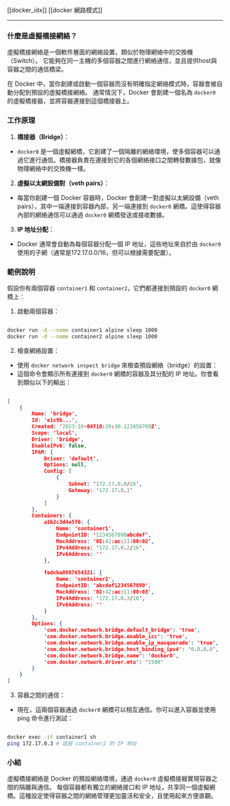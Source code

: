 [[docker_idx]]
[[docker 網路模式]]


---


### 什麼是虛擬橋接網絡？

虛擬橋接網絡是一個軟件層面的網絡設置，類似於物理網絡中的交換機（Switch）。
它能夠在同一主機的多個容器之間進行網絡通信，並且提供host與容器之間的通信橋梁。


在 Docker 中，當你創建或啟動一個容器而沒有明確指定網絡模式時，容器會被自動分配到預設的虛擬橋接網絡。
通常情況下，Docker 會創建一個名為 `docker0` 的虛擬橋接器，並將容器連接到這個橋接器上。

### 工作原理

1. **橋接器（Bridge）**：
- `docker0` 是一個虛擬網橋，它創建了一個隔離的網絡環境，使多個容器可以通過它進行通信。橋接器負責在連接到它的各個網絡接口之間轉發數據包，就像物理網絡中的交換機一樣。
2. **虛擬以太網設備對（veth pairs）**：
- 每當你創建一個 Docker 容器時，Docker 會創建一對虛擬以太網設備（veth pairs），其中一端連接到容器內部，另一端連接到 `docker0` 網橋。這使得容器內部的網絡通信可以通過 `docker0` 網橋發送或接收數據。
3. **IP 地址分配**：
- Docker 通常會自動為每個容器分配一個 IP 地址，這些地址來自於由 `docker0` 使用的子網（通常是172.17.0.0/16，但可以根據需要配置）。

### 範例說明

假設你有兩個容器 `container1` 和 `container2`，它們都連接到預設的 `docker0` 網橋上：

1. 啟動兩個容器：
```sh

docker run -d --name container1 alpine sleep 1000
docker run -d --name container2 alpine sleep 1000

```

2. 檢查網絡設置：
- 使用 `docker network inspect bridge` 來檢查預設網絡（bridge）的設置：
- 這個命令會顯示所有連接到 `docker0` 網橋的容器及其分配的 IP 地址。你會看到類似以下的輸出：
```json

[
    {
        Name: 'bridge',
        Id: 'e1c9b...',
        Created: '2023-10-04T10:20:30.123456789Z',
        Scope: 'local',
        Driver: 'bridge',
        EnableIPv6: false,
        IPAM: {
            Driver: 'default',
            Options: null,
            Config: [
                {
                    Subnet: '172.17.0.0/16',
                    Gateway: '172.17.0.1'
                }
            ]
        },
        Containers: {
            a1b2c3d4e5f6: {
                Name: 'container1',
                EndpointID: '1234567890abcdef',
                MacAddress: '02:42:ac:11:00:02',
                IPv4Address: '172.17.0.2/16',
                IPv6Address: ''
            },

            fedcba0987654321: {
                Name: 'container2',
                EndpointID: 'abcdef1234567890',
                MacAddress: '02:42:ac:11:00:03',
                IPv4Address: '172.17.0.3/16',
                IPv6Address: ''
            }
        },
        Options: {
            'com.docker.network.bridge.default_bridge': 'true',
            'com.docker.network.bridge.enable_icc': 'true',
            'com.docker.network.bridge.enable_ip_masquerade': 'true',
            'com.docker.network.bridge.host_binding_ipv4': '0.0.0.0',
            'com.docker.network.bridge.name': 'docker0',
            'com.docker.network.driver.mtu': '1500'
        }
    }
]

```

3. 容器之間的通信：
- 現在，這兩個容器通過 `docker0` 網橋可以相互通信。你可以進入容器並使用 ping 命令進行測試：
```sh

docker exec -it container1 sh
ping 172.17.0.3 # 這是 container2 的 IP 地址

```

### 小結
虛擬橋接網絡是 Docker 的預設網絡環境，通過 `docker0` 虛擬橋接器實現容器之間的隔離與通信。
每個容器都有獨立的網絡接口和 IP 地址，共享同一個虛擬網橋。這種設定使得容器之間的網絡管理更加靈活和安全，且使用起來方便直觀。